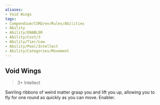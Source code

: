 ```yaml
---
aliases:
- Void Wings
tags:
- Compendium/CSRD/en/Rules/Abilities
- Ability
- Ability/ENABLER
- Ability/Cost/3
- Ability/Tier/Low
- Ability/Pool/Intellect
- Ability/Categories/Movement
---
```


  
## Void Wings  
>3+  Intellect  
  
Swirling ribbons of weird matter grasp you and lift you up, allowing you to fly for one round as quickly as you can move. Enabler.